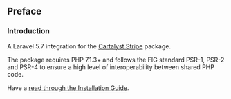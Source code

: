 ## Preface

### Introduction

A Laravel 5.7 integration for the [Cartalyst Stripe](https://cartalyst.com/manual/stripe/2.0) package.

The package requires PHP 7.1.3+ and follows the FIG standard PSR-1, PSR-2 and PSR-4 to ensure a high level of interoperability between shared PHP code.

Have a [read through the Installation Guide](#installation).
